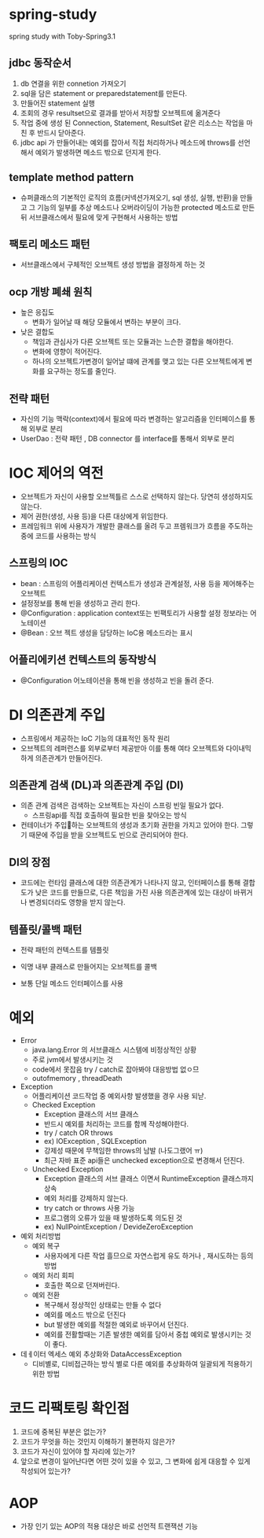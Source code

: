 # spring-study
spring study with Toby-Spring3.1

## jdbc 동작순서
1. db 연결을 위한 connetion 가져오기
2. sql을 담은 statement or preparedstatement를 만든다.
3. 만들어진 statement 실행
4. 조회의 경우 resultset으로 결과를 받아서 저장할 오브젝트에 옮겨준다
5. 작업 중에 생성 된 Connection, Statement, ResultSet 같은 리소스는 작업을 마친 후 반드시 닫아준다.
6. jdbc api 가 만들어내는 예외를 잡아서 직접 처리하거나 메소드에 throws를 선언해서 예외가 발생하면 메소드 밖으로 던지게 한다.

## template method pattern
- 슈퍼클래스의 기본적인 로직의 흐름(커넥션가져오기, sql 생성, 실행, 반환)을 만들고 그 기능의 일부를 추상 메소드나 오버라이딩이 가능한 protected 메소드로 만든 뒤 서브클래스에서 필요에 맞게 구현해서 사용하는 방법

## 팩토리 메소드 패턴
- 서브클래스에서 구체적인 오브젝트 생성 방법을 결정하게 하는 것

## ocp 개방 폐쇄 원칙
- 높은 응집도 
    - 변화가 일어날 때 해당 모듈에서 변하는 부분이 크다.
- 낮은 결합도
    - 책임과 관심사가 다른 오브젝트 또는 모듈과는 느슨한 결합을 해야한다.
    - 변화에 영향이 적어진다.
    - 하나의 오브젝트가변경이 일어날 떄에 관계를 맺고 있는 다른 오브젝트에게 변화를 요구하는 정도를 줄인다.

## 전략 패턴
- 자신의 기능 맥락(context)에서 필요에 따라 변경하는 알고리즘을 인터페이스를 통해 외부로 분리
- UserDao : 전략 패턴 , DB connector 를 interface를 통해서 외부로 분리

# IOC 제어의 역전
- 오브젝트가 자신이 사용할 오브젝틀르 스스로 선택하지 않는다. 당연히 생성하지도 않는다.
- 제어 권한(생성, 사용 등)을 다른 대상에게 위임한다.
- 프레임워크 위에 사용자가 개발한 클래스를 올려 두고 프렘워크가 흐름을 주도하는 중에 코드를 사용하는 방식

## 스프링의 IOC
- bean : 스프링의 어플리케이션 컨텍스트가 생성과 관계설정, 사용 등을 제어해주는 오브젝트
- 설정정보를 통해 빈을 생성하고 관리 한다.
- @Configuration : application context또는 빈팩토리가 사용할 설정 정보라는 어노테이션
- @Bean : 오브 젝트 생성을 담당하는 IoC용 메소드라는 표시

## 어플리에키션 컨텍스트의 동작방식
- @Configuration 어노테이션을 통해 빈을 생성하고 빈을 돌려 준다.

# DI 의존관계 주입
- 스프링에서 제공하는 IoC 기능의 대표적인 동작 원리
- 오브젝트의 레퍼런스를 외부로부터 제공받아 이를 통해 여타 오브젝트와 다이내믹하게 의존관계가 만들어진다.

## 의존관계 검색 (DL)과 의존관계 주입 (DI)
- 의존 관계 검색은 검색하는 오브젝트는 자신이 스프링 빈일 필요가 없다.
    - 스프링api를 직접 호출하여 필요한 빈을 찾아오는 방식
- 컨테이너가 주입하는 오브젝트의 생성과 초기화 권한을 가지고 있어야 한다. 그렇기 때문에 주입을 받을 오브젝트도 빈으로 관리되어야 한다.

## DI의 장점
- 코드에는 런타임 클래스에 대한 의존관계가 나타나지 않고, 인터페이스를 통해 결합도가 낮은 코드를 만들므로, 다른 책임을 가진 사용 의존관계에 있는 대상이 바뀌거나 변경되더라도 영향을 받지 않는다.

## 템플릿/콜백 패턴
- 전략 패턴의 컨텍스트를 템플릿
- 익명 내부 클래스로 만들어지는 오브젝트를 콜백

- 보통 단일 메소드 인터페이스를 사용

# 예외
- Error
    - java.lang.Error 의 서브클래스  시스템에 비정상적인 상황
    - 주로 jvm에서 발생시키는 것
    - code에서 못잡음 try / catch로 잡아봐야 대응방법 없ㅇ므
    - outofmemory , threadDeath
- Exception
    - 어플리케이션 코드작업 중 예외사항 발생했을 경우 사용 되낟.
    - Checked Exception
        - Exception 클래스의 서브 클래스
        - 반드시 예외를 처리하는 코드를 함께 작성해야한다.
        - try / catch  OR  throws
        - ex) IOException , SQLException
        - 강제성 때문에 무책임한 throws의 남발 (나도그랬어 ㅠ)
        - 최근 자바 표준 api들은 unchecked exception으로 변경해서 던진다.
    - Unchecked Exception
        - Exception 클래스의 서브 클래스 이면서 RuntimeException 클래스까지 상속
        - 예외 처리를 강제하지 않는다.
        - try catch  or throws 사용 가능
        - 프로그램의 오류가 있을 때 발생하도록 의도된 것
        - ex) NullPointException / DevideZeroException
- 예외 처리방법
    - 예외 복구
        - 사용자에게 다른 작업 흘므으로 자연스럽게 유도 하거나 , 재시도하는 등의 방법
    - 예외 처리 회피
        - 호출한 쪽으로 던져버린다.
    - 예외 전환
        - 복구해서 정상적인 상태로는 만들 수 없다
        - 예외를 메소드 밖으로 던진다
        - but 발생한 예외를 적절한 예외로 바꾸어서 던진다.
        - 예외를 전활할때는 기존 발생한 예외를 담아서 중첩 예외로 발생시키는 것이 좋다.
- 데ㅔ이터 엑세스 예외 추상화와 DataAccessException
    - 디비별로, 디비접근하는 방식 별로 다른 예외를 추상화하여 일괄되게 적용하기 위한 방법


# 코드 리팩토링 확인점
1. 코드에 중복된 부분은 없는가?
2. 코드가 무엇을 하는 것인지 이해하기 불편하지 않은가?
3. 코드가 자신이 있어야 할 자리에 있는가?
4. 앞으로 변경이 일어난다면 어떤 것이 있을 수 있고, 그 변화에 쉽게 대응할 수 있게 작성되어 있는가?


# AOP
- 가장 인기 있는 AOP의 적용 대상은 바로 선언적 트랜잭션 기능

